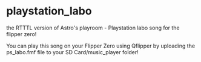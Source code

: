 # playstation_labo
the RTTTL version of Astro's playroom - Playstation labo song for the flipper zero!

You can play this song on your Flipper Zero using Qflipper by uploading the ps_labo.fmf file to your SD Card/music_player folder!
